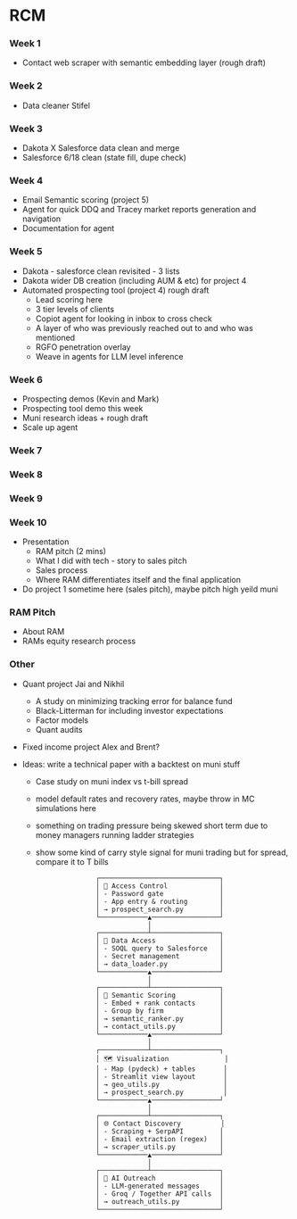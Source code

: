 # RCM 

### Week 1
- Contact web scraper with semantic embedding layer (rough draft)

### Week 2
- Data cleaner Stifel

### Week 3
- Dakota X Salesforce data clean and merge
- Salesforce 6/18 clean (state fill, dupe check)

### Week 4
- Email Semantic scoring (project 5)
- Agent for quick DDQ and Tracey market reports generation and navigation
- Documentation for agent

### Week 5
- Dakota - salesforce clean revisited - 3 lists
- Dakota wider DB creation (including AUM & etc) for project 4
- Automated prospecting tool (project 4) rough draft
     - Lead scoring here
     - 3 tier levels of clients
     - Copiot agent for looking in inbox to cross check
     - A layer of who was previously reached out to and who was mentioned
     - RGFO penetration overlay
     - Weave in agents for LLM level inference

### Week 6
- Prospecting demos (Kevin and Mark)
- Prospecting tool demo this week
- Muni research ideas + rough draft
- Scale up agent 

### Week 7

### Week 8

### Week 9

### Week 10
- Presentation
     - RAM pitch (2 mins)
     - What I did with tech - story to sales pitch
     - Sales process
     - Where RAM differentiates itself and the final application
- Do project 1 sometime here (sales pitch), maybe pitch high yeild muni

### RAM Pitch
- About RAM
- RAMs equity research process

### Other
- Quant project Jai and Nikhil
     - A study on minimizing tracking error for balance fund
     - Black-Litterman for including investor expectations
     - Factor models
     - Quant audits

- Fixed income project Alex and Brent?
- Ideas: write a technical paper with a backtest on muni stuff
     - Case study on muni index vs t-bill spread
     - model default rates and recovery rates, maybe throw in MC simulations here
     - something on trading pressure being skewed short term due to money managers running ladder strategies
     - show some kind of carry style signal for muni trading but for spread, compare it to T bills




                          ┌──────────────────────────────┐
                          │ 🔐 Access Control             │
                          │ - Password gate              │
                          │ - App entry & routing        │
                          │ → prospect_search.py         │
                          └────────────▲─────────────────┘
                                       │
                          ┌────────────┴─────────────────┐
                          │ 📡 Data Access                │
                          │ - SOQL query to Salesforce   │
                          │ - Secret management          │
                          │ → data_loader.py             │
                          └────────────▲─────────────────┘
                                       │
                          ┌────────────┴─────────────────┐
                          │ 🧠 Semantic Scoring           │
                          │ - Embed + rank contacts      │
                          │ - Group by firm              │
                          │ → semantic_ranker.py         │
                          │ → contact_utils.py           │
                          └────────────▲─────────────────┘
                                       │
                          ┌────────────┴─────────────────┐
                          │ 🗺️ Visualization              │
                          │ - Map (pydeck) + tables       │
                          │ - Streamlit view layout       │
                          │ → geo_utils.py                │
                          │ → prospect_search.py          │
                          └────────────▲─────────────────┘
                                       │
                          ┌────────────┴─────────────────┐
                          │ 🌐 Contact Discovery          │
                          │ - Scraping + SerpAPI         │
                          │ - Email extraction (regex)   │
                          │ → scraper_utils.py           │
                          └────────────▲─────────────────┘
                                       │
                          ┌────────────┴─────────────────┐
                          │ 🤖 AI Outreach                │
                          │ - LLM-generated messages     │
                          │ - Groq / Together API calls  │
                          │ → outreach_utils.py          │
                          └──────────────────────────────┘
